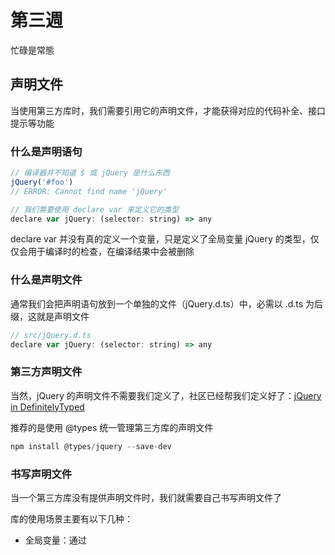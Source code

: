 # 第三週

忙碌是常態

## 声明文件

当使用第三方库时，我们需要引用它的声明文件，才能获得对应的代码补全、接口提示等功能

### 什么是声明语句

```javaScript
// 编译器并不知道 $ 或 jQuery 是什么东西
jQuery('#foo')
// ERROR: Cannot find name 'jQuery'

// 我们需要使用 declare var 来定义它的类型
declare var jQuery: (selector: string) => any

```

declare var 并没有真的定义一个变量，只是定义了全局变量 jQuery 的类型，仅仅会用于编译时的检查，在编译结果中会被删除

### 什么是声明文件

通常我们会把声明语句放到一个单独的文件（jQuery.d.ts）中，必需以 .d.ts 为后缀，这就是声明文件

```javaScript
// src/jQuery.d.ts
declare var jQuery: (selector: string) => any

```

### 第三方声明文件

当然，jQuery 的声明文件不需要我们定义了，社区已经帮我们定义好了：[jQuery in DefinitelyTyped](https://github.com/DefinitelyTyped/DefinitelyTyped/blob/master/types/jquery/index.d.ts "jQuery in DefinitelyTyped")

推荐的是使用 @types 统一管理第三方库的声明文件

```javaScript
npm install @types/jquery --save-dev

```

### 书写声明文件

当一个第三方库没有提供声明文件时，我们就需要自己书写声明文件了

库的使用场景主要有以下几种：
  + 全局变量：通过 <script> 标签引入第三方库，注入全局变量
  + npm 包：通过 import foo from 'foo' 导入，符合 ES6 模块规范
  + UMD 库：既可以通过 <script> 标签引入，又可以通过 import 导入
  + 直接扩展全局变量：通过 <script> 标签引入后，改变一个全局变量的结构
  + 在 npm 包或 UMD 库中扩展全局变量：引用 npm 包或 UMD 库后，改变一个全局变量的结构
  + 模块插件：通过 <script> 或 import 导入后，改变另一个模块的结构

### 全局变量

使用全局变量的声明文件时，如果是以 npm install @types/xxx --save-dev 安装的，则不需要任何配置。如果是将声明文件直接存放于当前项目中，则建议和其他源码一起放到 src 目录下（或者对应的源码目录下）

全局变量的声明文件主要有以下几种语法：
  + declare var 声明全局变量
  + declare function 声明全局方法
  + declare class 声明全局类
  + declare enum 声明全局枚举类型
  + declare namespace 声明（含有子属性的）全局对象
  + interface 和 type 声明全局类型

一般来说，全局变量都是禁止修改的常量，所以大部分情况都应该使用 const 而不是 var 或 let
声明语句中只能定义类型，切勿在声明语句中定义具体的实现

```javaScript
declare const jQuery = function(selector) {
    return document.querySelector(selector)
};
// ERROR: An implementation cannot be declared in ambient contexts.

// declare function 用来定义全局函数的类型。jQuery 其实就是一个函数，所以也可以用 function 来定义
declare function jQuery(selector: string): any

// 在函数类型的声明语句中，函数重载也是支持的
declare function jQuery(selector: string): any
declare function jQuery(domReadyCallback: () => any): any

// 当全局变量是一个类的时候，我们用 declare class 来定义它的类型
// src/Animal.d.ts

declare class Animal {
    name: string
    constructor(name: string)
    sayHi(): string
}

// 使用 declare enum 定义的枚举类型也称作外部枚举（Ambient Enums）
declare enum Directions {
    Up,
    Down,
    Left,
    Right
}
```

### interface 和 type

```javaScript
// src/jQuery.d.ts
interface AjaxSettings {
    method?: 'GET' | 'POST'
    data?: any
}
declare namespace jQuery {
    function ajax(url: string, settings?: AjaxSettings): void
}

// 暴露在最外层的 interface 或 type 会作为全局类型作用于整个项目中，我们应该尽可能的减少全局变量或全局类型的数量。故最好将他们放到 namespace 下
declare namespace jQuery {
    interface AjaxSettings {
        method?: 'GET' | 'POST'
        data?: any
    }
    function ajax(url: string, settings?: AjaxSettings): void
}

// src/index.ts
let settings: jQuery.AjaxSettings = {
    method: 'POST',
    data: {
        name: 'foo'
    }
}

```

### 三斜线指令

类似于声明文件中的 import，它可以用来导入另一个声明文件。与 import 的区别是，当且仅当在以下几个场景下，我们才需要使用三斜线指令替代 import
  + 当我们在书写一个全局变量的声明文件时
  + 当我们需要依赖一个全局变量的声明文件时

在全局变量的声明文件中，是不允许出现 import, export 关键字的。一旦出现了，那么他就会被视为一个 npm 包或 UMD 库，就不再是全局变量的声明文件了。故当我们在书写一个全局变量的声明文件时，如果需要引用另一个库的类型，那么就必须用三斜线指令

```javaScript
// types/jquery-plugin/index.d.ts
// 书写一个全局变量的声明文件
/// <reference types="jquery" />

declare function foo(options: JQuery.AjaxSettings): string

// types/node-plugin/index.d.ts
// 依赖一个全局变量的声明文件
/// <reference types="node" />

export function foo(p: NodeJS.Process): string

```

## 内置对象

内置对象是指根据标准在全局作用域（Global）上存在的对象。这里的标准是指 ECMAScript 和其他环境（比如 DOM）的标准

TypeScript 库中內置對象的[定義處](https://github.com/Microsoft/TypeScript/tree/master/src/lib "定義處"), 該定义中不包含 Node.js 部分

### ECMAScript 的内置对象

ECMAScript 标准提供的内置对象有： Boolean、Error、Date、RegExp 等

```javaScript
let bool: Boolean = new Boolean(1)
let err: Error = new Error('Error occurred')
let date: Date = new Date()
let reg: RegExp = /[a-z]/

```

更多的内置对象，可以查看 [MDN](https://developer.mozilla.org/en-US/docs/Web/JavaScript/Reference/Global_Objects "MDN") 的文档

### DOM 和 BOM 的内置对象

DOM 和 BOM 提供的内置对象有：Document、HTMLElement、Event、NodeList 等

```javaScript
let body: HTMLElement = document.body
let allDiv: NodeList = document.querySelectorAll('div')
document.addEventListener('click', function(e: MouseEvent) {
  // Do something
})

```

### TypeScript 核心库的定义文件

TypeScript 核心库的定义文件中定义了所有浏览器环境需要用到的类型，并且是预置在 TypeScript 中的
当我們在使用一些常用的方法的时候，TypeScript 实际上已经帮你做了很多类型判断的工作，舉個栗子

```javaScript
Math.max(6, '99')
// index.ts(1,14): error TS2345: Argument of type 'string' is not assignable to parameter of type 'number'

```

### 用 TypeScript 写 Node.js

Node.js 不是内置对象的一部分，如果想用 TypeScript 写 Node.js，则需要引入第三方声明文件

```
npm install @types/node --save-dev

```

## 參考
[TypeScript 入門教程](https://ts.xcatliu.com/basics/type-of-function "TypeScript 入門教程")